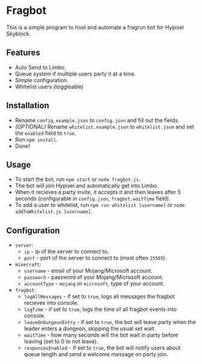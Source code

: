 # Fragbot
This is a simple program to host and automate a fragrun bot for Hypixel Skyblock.

## Features
- Auto Send to Limbo.
- Queue system if multiple users party it at a time.
- Simple configuration.
- Whitelist users (toggleable)

## Installation
- Rename `config.example.json` to `config.json` and fill out the fields.
- *(OPTIONAL)* Rename `whitelist.example.json` to `whitelist.json` and set the `enabled` field to `true`.
- Run `npm install`.
- Done! 

## Usage
- To start the bot, run `npm start` or `node fragbot.js`.
- The bot will join Hypixel and automatically get into Limbo.
- When it recieves a party invite, it accepts it and then leaves after 5 seconds (configurable in `config.json`, `fragbot.waitTime` field).
- To add a user to whitelist, run `npm run whitelist [username]` or `node addToWhitelist.js [username]`.

## Configuration
- `server`:
    - `ip` - ip of the server to connect to.
    - `port` - port of the server to connect to (most often `25565`).
- `minecraft`:
    - `username` - email of your Mojang/Microsoft account.
    - `password` - password of your Mojang/Microsoft account.
    - `accountType` - `mojang` or `microsoft`, type of your account.
- `fragbot`:
    - `logAllMessages` - if set to `true`, logs all messages the fragbot recieves into console.
    - `logTime` - if set to `true`, logs the time of all fragbot events into console.
    - `leaveOnDungeonEntry` - if set to `true`, the bot will leave party when the leader enters a dungeon, skipping the usual set wait.
    - `waitTime` - how many seconds will the bot wait in party before leaving (set to 0 to not leave).
    - `responsesEnabled` - if set to `true`, the bot will notify users about queue length and send a welcome message on party join.